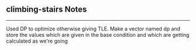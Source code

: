 <h2>climbing-stairs Notes</h2><hr>Used DP to optimize otherwise giving TLE.
Make a vector named dp and store the values which are given in the base condition and which are getting calculated as we're going